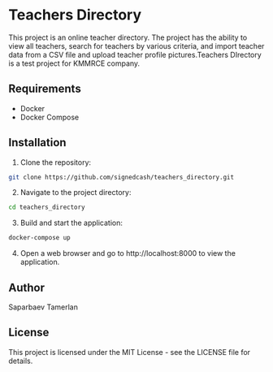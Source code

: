 # Teachers Directory

This project is an online teacher directory. The project has the ability to view all teachers, search for teachers by various criteria, and import teacher data from a CSV file and upload teacher profile pictures.Teachers DIrectory is a test project for KMMRCE company.

## Requirements

* Docker
* Docker Compose

## Installation

1. Clone the repository:

```bash
git clone https://github.com/signedcash/teachers_directory.git
```
2. Navigate to the project directory:

```bash
cd teachers_directory
```
3. Build and start the application:

```bash
docker-compose up
```

4. Open a web browser and go to http://localhost:8000 to view the application.

## Author

Saparbaev Tamerlan

## License

This project is licensed under the MIT License - see the LICENSE file for details.

